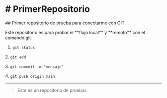 # \# PrimerRepositorio

\## Primer repositorio de prueba para conectarme con GIT



Este repositorio es para probar el \*\*flujo local\*\* y \*\*remoto\*\* con el comando git



1. `git status`

2\. `git add`

3\. `git commmit -m "mensaje"`

4\. `git push origin main`



---



>Este es un repositorio de pruebas 


